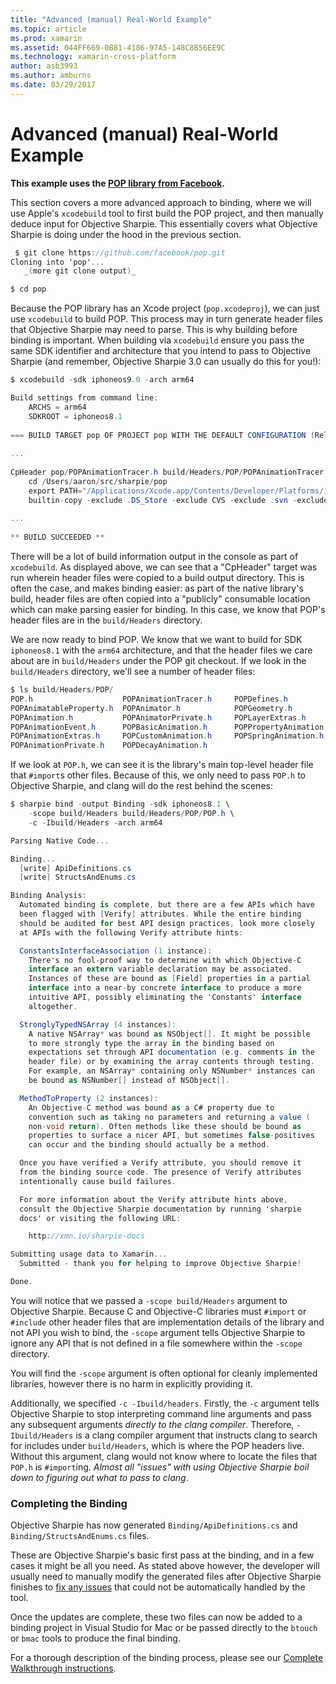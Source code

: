 ```yaml
---
title: "Advanced (manual) Real-World Example"
ms.topic: article
ms.prod: xamarin
ms.assetid: 044FF669-0B81-4186-97A5-148C8B56EE9C
ms.technology: xamarin-cross-platform
author: asb3993
ms.author: amburns
ms.date: 03/29/2017
---
```


# Advanced (manual) Real-World Example


**This example uses the [POP library from Facebook](https://github.com/facebook/pop).**


This section covers a more advanced approach to binding, where we will use Apple's `xcodebuild` tool to first build the POP project, and then manually deduce input for Objective Sharpie. This essentially covers what Objective Sharpie is doing under the hood in the previous section.

```csharp
 $ git clone https://github.com/facebook/pop.git
Cloning into 'pop'...
   _(more git clone output)_

$ cd pop
```

Because the POP library has an Xcode project (`pop.xcodeproj`), we can just use `xcodebuild` to build POP. This process may in turn generate header files that Objective Sharpie may need to parse. This is why building before binding is important. When building via `xcodebuild` ensure you pass the same SDK identifier and architecture that you intend to pass to Objective Sharpie (and remember, Objective Sharpie 3.0 can usually do this for you!):

```csharp
$ xcodebuild -sdk iphoneos9.0 -arch arm64

Build settings from command line:
    ARCHS = arm64
    SDKROOT = iphoneos8.1
 
=== BUILD TARGET pop OF PROJECT pop WITH THE DEFAULT CONFIGURATION (Release) ===
 
...
 
CpHeader pop/POPAnimationTracer.h build/Headers/POP/POPAnimationTracer.h
    cd /Users/aaron/src/sharpie/pop
    export PATH="/Applications/Xcode.app/Contents/Developer/Platforms/iPhoneOS.platform/Developer/usr/bin:/Applications/Xcode.app/Contents/Developer/usr/bin:/Users/aaron/bin::/usr/local/bin:/usr/bin:/bin:/usr/sbin:/sbin:/opt/X11/bin:/usr/local/git/bin:/Users/aaron/.rvm/bin"
    builtin-copy -exclude .DS_Store -exclude CVS -exclude .svn -exclude .git -exclude .hg -strip-debug-symbols -strip-tool /Applications/Xcode.app/Contents/Developer/Toolchains/XcodeDefault.xctoolchain/usr/bin/strip -resolve-src-symlinks /Users/aaron/src/sharpie/pop/pop/POPAnimationTracer.h /Users/aaron/src/sharpie/pop/build/Headers/POP
 
...
 
** BUILD SUCCEEDED **
```

There will be a lot of build information output in the console as part of `xcodebuild`. As displayed above, we can see that a "CpHeader" target was run wherein header files were copied to a build output directory. This is often the case, and makes binding easier: as part of the native library's build, header files are often copied into a "publicly" consumable location which can make parsing easier for binding. In this case, we know that POP's header files are in the `build/Headers` directory.

We are now ready to bind POP. We know that we want to build for SDK `iphoneos8.1` with the `arm64` architecture, and that the header files we care about are in `build/Headers` under the POP git checkout. If we look in the `build/Headers` directory, we'll see a number of header files:

```csharp
$ ls build/Headers/POP/
POP.h                    POPAnimationTracer.h     POPDefines.h
POPAnimatableProperty.h  POPAnimator.h            POPGeometry.h
POPAnimation.h           POPAnimatorPrivate.h     POPLayerExtras.h
POPAnimationEvent.h      POPBasicAnimation.h      POPPropertyAnimation.h
POPAnimationExtras.h     POPCustomAnimation.h     POPSpringAnimation.h
POPAnimationPrivate.h    POPDecayAnimation.h
```

If we look at `POP.h`, we can see it is the library's main top-level header file that `#import`s other files. Because of this, we only need to pass `POP.h` to Objective Sharpie, and clang will do the rest behind the scenes:

```csharp
$ sharpie bind -output Binding -sdk iphoneos8.1 \
    -scope build/Headers build/Headers/POP/POP.h \
    -c -Ibuild/Headers -arch arm64

Parsing Native Code...

Binding...
  [write] ApiDefinitions.cs
  [write] StructsAndEnums.cs

Binding Analysis:
  Automated binding is complete, but there are a few APIs which have
  been flagged with [Verify] attributes. While the entire binding
  should be audited for best API design practices, look more closely
  at APIs with the following Verify attribute hints:

  ConstantsInterfaceAssociation (1 instance):
    There's no fool-proof way to determine with which Objective-C
    interface an extern variable declaration may be associated.
    Instances of these are bound as [Field] properties in a partial
    interface into a near-by concrete interface to produce a more
    intuitive API, possibly eliminating the 'Constants' interface
    altogether.

  StronglyTypedNSArray (4 instances):
    A native NSArray* was bound as NSObject[]. It might be possible
    to more strongly type the array in the binding based on
    expectations set through API documentation (e.g. comments in the
    header file) or by examining the array contents through testing.
    For example, an NSArray* containing only NSNumber* instances can
    be bound as NSNumber[] instead of NSObject[].

  MethodToProperty (2 instances):
    An Objective-C method was bound as a C# property due to
    convention such as taking no parameters and returning a value (
    non-void return). Often methods like these should be bound as
    properties to surface a nicer API, but sometimes false-positives
    can occur and the binding should actually be a method.

  Once you have verified a Verify attribute, you should remove it
  from the binding source code. The presence of Verify attributes
  intentionally cause build failures.

  For more information about the Verify attribute hints above,
  consult the Objective Sharpie documentation by running 'sharpie
  docs' or visiting the following URL:

    http://xmn.io/sharpie-docs

Submitting usage data to Xamarin...
  Submitted - thank you for helping to improve Objective Sharpie!

Done.
```

You will notice that we passed a `-scope build/Headers` argument to Objective Sharpie. Because C and Objective-C libraries must `#import` or `#include` other header files that are implementation details of the library and not API you wish to bind, the `-scope` argument tells Objective Sharpie to ignore any API that is not defined in a file somewhere within the `-scope` directory.

You will find the `-scope` argument is often optional for cleanly implemented libraries, however there is no harm in explicitly providing it.

Additionally, we specified `-c -Ibuild/headers`. Firstly, the `-c` argument tells Objective Sharpie to stop interpreting command line arguments and pass any subsequent arguments _directly to the clang compiler_. Therefore, `-Ibuild/Headers` is a clang compiler argument that instructs clang to search for includes under `build/Headers`, which is where the POP headers live. Without this argument, clang would not know where to locate the files that `POP.h` is `#import`ing. _Almost all "issues" with using Objective Sharpie boil down to figuring out what to pass to clang_.

### Completing the Binding

Objective Sharpie has now generated `Binding/ApiDefinitions.cs` and `Binding/StructsAndEnums.cs` files.

These are Objective Sharpie's basic first pass at the binding, and in a few
cases it might be all you need. As stated above however, the developer will
usually need to manually modify the generated files after Objective Sharpie
finishes to
[fix any issues](~/cross-platform/macios/binding/objective-sharpie/platform/apidefinitions-structsandenums.md)
that could not be automatically handled by the tool.

Once the updates are complete, these two files can now be added to a binding
project in Visual Studio for Mac or be passed directly to the `btouch` or `bmac`
tools to produce the final binding.

For a thorough description of the binding process, please see our
[Complete Walkthrough instructions](~/ios/platform/binding-objective-c/walkthrough.md).

